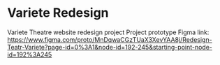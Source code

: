 # Variete Redesign
 Variete Theatre website redesign project
Project prototype Figma link:
https://www.figma.com/proto/MnDqwaCGzTUaX3XevYAA8j/Redesign-Teatr-Variete?page-id=0%3A1&node-id=192-245&starting-point-node-id=192%3A245
